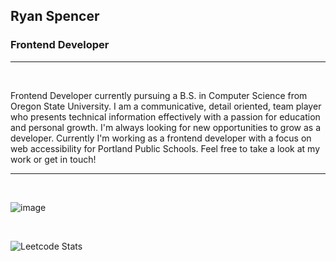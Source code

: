 ## Ryan Spencer

### Frontend Developer

---

<br/>

Frontend Developer currently pursuing a B.S. in Computer Science from Oregon State University. I am a communicative, detail oriented, team player who presents technical information effectively with a passion for education and personal growth. I'm always looking for new opportunities to grow as a developer. Currently I'm working as a frontend developer with a focus on web accessibility for Portland Public Schools. Feel free to take a look at my work or get in touch!

---
<br/>

![image](https://www.codewars.com/users/kidCorgi/badges/large)

<br/>

![Leetcode Stats](https://leetcard.jacoblin.cool/rspencerDev)

<br/>
